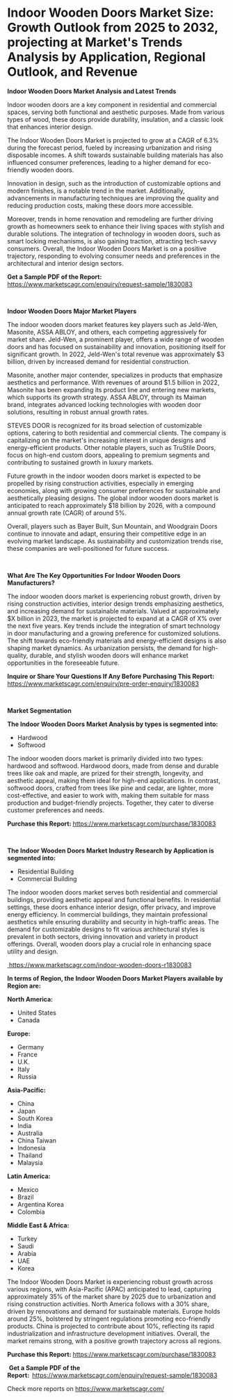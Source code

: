 <p><h1>Indoor Wooden Doors Market Size: Growth Outlook from 2025 to 2032, projecting at Market's Trends Analysis by Application, Regional Outlook, and Revenue</h1></p><p><strong>Indoor Wooden Doors Market Analysis and Latest Trends</strong></p>
<p><p>Indoor wooden doors are a key component in residential and commercial spaces, serving both functional and aesthetic purposes. Made from various types of wood, these doors provide durability, insulation, and a classic look that enhances interior design. </p><p>The Indoor Wooden Doors Market is projected to grow at a CAGR of 6.3% during the forecast period, fueled by increasing urbanization and rising disposable incomes. A shift towards sustainable building materials has also influenced consumer preferences, leading to a higher demand for eco-friendly wooden doors. </p><p>Innovation in design, such as the introduction of customizable options and modern finishes, is a notable trend in the market. Additionally, advancements in manufacturing techniques are improving the quality and reducing production costs, making these doors more accessible. </p><p>Moreover, trends in home renovation and remodeling are further driving growth as homeowners seek to enhance their living spaces with stylish and durable solutions. The integration of technology in wooden doors, such as smart locking mechanisms, is also gaining traction, attracting tech-savvy consumers. Overall, the Indoor Wooden Doors Market is on a positive trajectory, responding to evolving consumer needs and preferences in the architectural and interior design sectors.</p></p>
<p><strong>Get a Sample PDF of the Report:&nbsp;</strong> <a href="https://www.marketscagr.com/enquiry/request-sample/1830083?utm_campaign=2176&utm_medium=2&utm_source=Github&utm_content=ia&utm_term=05042025&utm_id=indoor-wooden-doors">https://www.marketscagr.com/enquiry/request-sample/1830083</a></p>
<p>&nbsp;</p>
<p><strong>Indoor Wooden Doors Major Market Players</strong></p>
<p><p>The indoor wooden doors market features key players such as Jeld-Wen, Masonite, ASSA ABLOY, and others, each competing aggressively for market share. Jeld-Wen, a prominent player, offers a wide range of wooden doors and has focused on sustainability and innovation, positioning itself for significant growth. In 2022, Jeld-Wen's total revenue was approximately $3 billion, driven by increased demand for residential construction.</p><p>Masonite, another major contender, specializes in products that emphasize aesthetics and performance. With revenues of around $1.5 billion in 2022, Masonite has been expanding its product line and entering new markets, which supports its growth strategy. ASSA ABLOY, through its Maiman brand, integrates advanced locking technologies with wooden door solutions, resulting in robust annual growth rates.</p><p>STEVES DOOR is recognized for its broad selection of customizable options, catering to both residential and commercial clients. The company is capitalizing on the market's increasing interest in unique designs and energy-efficient products. Other notable players, such as TruStile Doors, focus on high-end custom doors, appealing to premium segments and contributing to sustained growth in luxury markets.</p><p>Future growth in the indoor wooden doors market is expected to be propelled by rising construction activities, especially in emerging economies, along with growing consumer preferences for sustainable and aesthetically pleasing designs. The global indoor wooden doors market is anticipated to reach approximately $18 billion by 2026, with a compound annual growth rate (CAGR) of around 5%.</p><p>Overall, players such as Bayer Built, Sun Mountain, and Woodgrain Doors continue to innovate and adapt, ensuring their competitive edge in an evolving market landscape. As sustainability and customization trends rise, these companies are well-positioned for future success.</p></p>
<p>&nbsp;</p>
<p><strong>What Are The Key Opportunities For Indoor Wooden Doors Manufacturers?</strong></p>
<p><p>The indoor wooden doors market is experiencing robust growth, driven by rising construction activities, interior design trends emphasizing aesthetics, and increasing demand for sustainable materials. Valued at approximately $X billion in 2023, the market is projected to expand at a CAGR of X% over the next five years. Key trends include the integration of smart technology in door manufacturing and a growing preference for customized solutions. The shift towards eco-friendly materials and energy-efficient designs is also shaping market dynamics. As urbanization persists, the demand for high-quality, durable, and stylish wooden doors will enhance market opportunities in the foreseeable future.</p></p>
<p><strong>Inquire or Share Your Questions If Any Before Purchasing This Report:</strong> <a href="https://www.marketscagr.com/enquiry/pre-order-enquiry/1830083?utm_campaign=2176&utm_medium=2&utm_source=Github&utm_content=ia&utm_term=05042025&utm_id=indoor-wooden-doors">https://www.marketscagr.com/enquiry/pre-order-enquiry/1830083</a></p>
<p>&nbsp;</p>
<p><strong>Market Segmentation</strong></p>
<p><strong>The Indoor Wooden Doors Market Analysis by types is segmented into:</strong></p>
<p><ul><li>Hardwood</li><li>Softwood</li></ul></p>
<p><p>The indoor wooden doors market is primarily divided into two types: hardwood and softwood. Hardwood doors, made from dense and durable trees like oak and maple, are prized for their strength, longevity, and aesthetic appeal, making them ideal for high-end applications. In contrast, softwood doors, crafted from trees like pine and cedar, are lighter, more cost-effective, and easier to work with, making them suitable for mass production and budget-friendly projects. Together, they cater to diverse customer preferences and needs.</p></p>
<p><strong>Purchase this Report:&nbsp;</strong><a href="https://www.marketscagr.com/purchase/1830083?utm_campaign=2176&utm_medium=2&utm_source=Github&utm_content=ia&utm_term=05042025&utm_id=indoor-wooden-doors">https://www.marketscagr.com/purchase/1830083</a></p>
<p>&nbsp;</p>
<p><strong>The Indoor Wooden Doors Market Industry Research by Application is segmented into:</strong></p>
<p><ul><li>Residential Building</li><li>Commercial Building</li></ul></p>
<p><p>The indoor wooden doors market serves both residential and commercial buildings, providing aesthetic appeal and functional benefits. In residential settings, these doors enhance interior design, offer privacy, and improve energy efficiency. In commercial buildings, they maintain professional aesthetics while ensuring durability and security in high-traffic areas. The demand for customizable designs to fit various architectural styles is prevalent in both sectors, driving innovation and variety in product offerings. Overall, wooden doors play a crucial role in enhancing space utility and design.</p></p>
<p><a href="https://www.marketscagr.com/indoor-wooden-doors-r1830083?utm_campaign=2176&utm_medium=2&utm_source=Github&utm_content=ia&utm_term=05042025&utm_id=indoor-wooden-doors">&nbsp;https://www.marketscagr.com/indoor-wooden-doors-r1830083</a></p>
<p><strong>In terms of Region, the Indoor Wooden Doors Market Players available by Region are:</strong></p>
<p>
    <p> <strong> North America: </strong>
        <ul>
            <li>United States</li>
            <li>Canada</li>
        </ul>
        </p> 
    <p> <strong> Europe: </strong>
        <ul>
            <li>Germany</li>
            <li>France</li>
            <li>U.K.</li>
            <li>Italy</li>
            <li>Russia</li>
        </ul>
        </p> 
    <p> <strong> Asia-Pacific: </strong>
        <ul>
            <li>China</li>
            <li>Japan</li>
            <li>South Korea</li>
            <li>India</li>
            <li>Australia</li>
            <li>China Taiwan</li>
            <li>Indonesia</li>
            <li>Thailand</li>
            <li>Malaysia</li>
        </ul>
        </p> 
    <p> <strong> Latin America: </strong>
        <ul>
            <li>Mexico</li>
            <li>Brazil</li>
            <li>Argentina Korea</li>
            <li>Colombia</li>
        </ul>
        </p> 
    <p> <strong> Middle East & Africa: </strong>
        <ul>
            <li>Turkey</li>
            <li>Saudi</li>
            <li>Arabia</li>
            <li>UAE</li>
            <li>Korea</li>
        </ul>
    </p>
    </p>
<p><p>The Indoor Wooden Doors Market is experiencing robust growth across various regions, with Asia-Pacific (APAC) anticipated to lead, capturing approximately 35% of the market share by 2025 due to urbanization and rising construction activities. North America follows with a 30% share, driven by renovations and demand for sustainable materials. Europe holds around 25%, bolstered by stringent regulations promoting eco-friendly products. China is projected to contribute about 10%, reflecting its rapid industrialization and infrastructure development initiatives. Overall, the market remains strong, with a positive growth trajectory across all regions.</p></p>
<p><strong>Purchase this Report: </strong><a href="https://www.marketscagr.com/purchase/1830083?utm_campaign=2176&utm_medium=2&utm_source=Github&utm_content=ia&utm_term=05042025&utm_id=indoor-wooden-doors">https://www.marketscagr.com/purchase/1830083</a></p>
<p>&nbsp;<strong>Get a Sample PDF of the Report:&nbsp;&nbsp;</strong><a href="https://www.marketscagr.com/enquiry/request-sample/1830083?utm_campaign=2176&utm_medium=2&utm_source=Github&utm_content=ia&utm_term=05042025&utm_id=indoor-wooden-doors">https://www.marketscagr.com/enquiry/request-sample/1830083</a></p>
<p><strong></strong></p>
<p>Check more reports on <a href="https://www.marketscagr.com/?utm_campaign=2176&utm_medium=2&utm_source=Github&utm_content=ia&utm_term=05042025&utm_id=indoor-wooden-doors">https://www.marketscagr.com/</a></p>